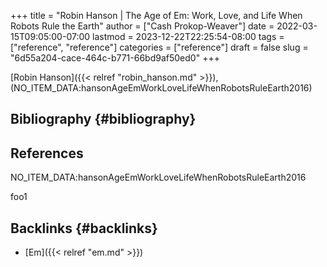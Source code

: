 +++
title = "Robin Hanson | The Age of Em: Work, Love, and Life When Robots Rule the Earth"
author = ["Cash Prokop-Weaver"]
date = 2022-03-15T09:05:00-07:00
lastmod = 2023-12-22T22:25:54-08:00
tags = ["reference", "reference"]
categories = ["reference"]
draft = false
slug = "6d55a204-cace-464c-b771-66bd9af50ed0"
+++

[Robin Hanson]({{< relref "robin_hanson.md" >}}), (NO_ITEM_DATA:hansonAgeEmWorkLoveLifeWhenRobotsRuleEarth2016)


## Bibliography {#bibliography}

## References

<style>.csl-entry{text-indent: -1.5em; margin-left: 1.5em;}</style><div class="csl-bib-body">
  <div class="csl-entry">NO_ITEM_DATA:hansonAgeEmWorkLoveLifeWhenRobotsRuleEarth2016</div>
</div>

foo1


## Backlinks {#backlinks}

-   [Em]({{< relref "em.md" >}})
